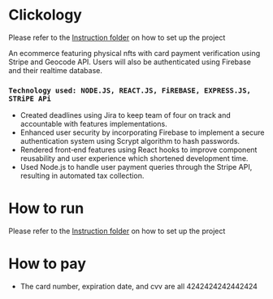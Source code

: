 # Clickology
Please refer to the [Instruction folder](https://github.com/issaturtle/Clickology/tree/master/Instructions) on how to set up the project

An ecommerce featuring physical nfts with card payment verification using Stripe and Geocode API. Users will also be authenticated using Firebase and their realtime database.

### `Technology used: NODE.JS, REACT.JS, FiREBASE, EXPRESS.JS, STRiPE APi`
- Created deadlines using Jira to keep team of four on track and accountable with features implementations.
- Enhanced user security by incorporating Firebase to implement a secure authentication system using Scrypt algorithm to hash passwords.
- Rendered front‑end features using React hooks to improve component reusability and user experience which shortened development time.
- Used Node.js to handle user payment queries through the Stripe API, resulting in automated tax collection.

# How to run
Please refer to the [Instruction folder](https://github.com/issaturtle/Clickology/tree/master/Instructions) on how to set up the project

# How to pay
- The card number, expiration date, and cvv are all 4242424242442424
